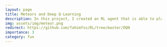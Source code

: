 ```yaml
---
layout: page
title: Meteors and Deep Q-Learning
description: In this project, I created an RL agent that is able to play the game, Meteors. I used the python Arcade library to create the game from scratch. I used Deep Q-Learning to train the RL agent in this project. I experimented with various improvements of DQN and tested how those improvements worked out in playing Meteors.
img: assets/img/meteor.png
redirect: https://github.com/fahimfss/RL/tree/master/DQN
importance: 3
category: fun
---
```

